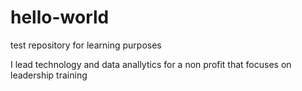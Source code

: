 # hello-world
test repository for learning purposes

I lead technology and data anallytics for a non profit that focuses on leadership training

